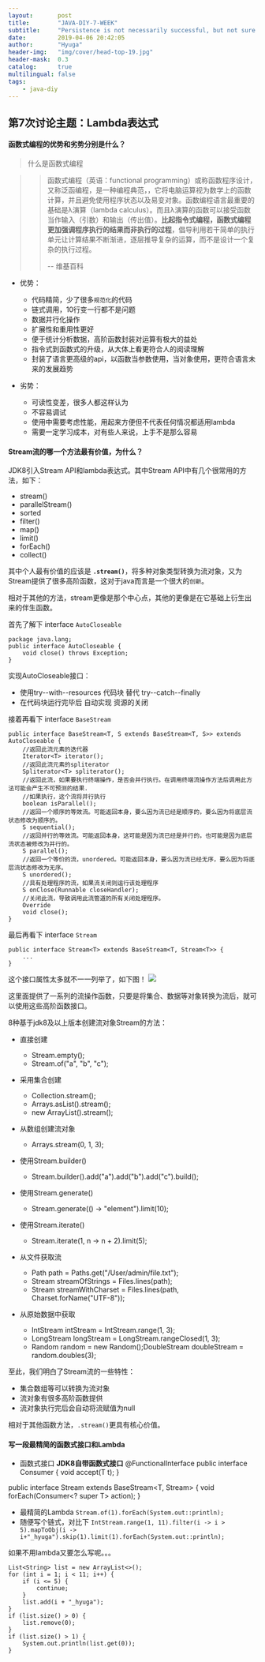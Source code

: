 ```yaml
---
layout:       post
title:        "JAVA-DIY-7-WEEK"
subtitle:     "Persistence is not necessarily successful, but not sure will not succeed."
date:         2019-04-06 20:42:05
author:       "Hyuga"
header-img:   "img/cover/head-top-19.jpg"
header-mask:  0.3
catalog:      true
multilingual: false
tags:
    - java-diy
---
```


## 第7次讨论主题：Lambda表达式

#### 函数式编程的优势和劣势分别是什么？

> 什么是函数式编程

>> 函数式编程（英语：functional programming）或称函数程序设计，又称泛函编程，是一种编程典范，，它将电脑运算视为数学上的函数计算，并且避免使用程序状态以及易变对象。函数编程语言最重要的基础是λ演算（lambda calculus）。而且λ演算的函数可以接受函数当作输入（引数）和输出（传出值）。**比起指令式编程，函数式编程更加强调程序执行的结果而非执行的过程**，倡导利用若干简单的执行单元让计算结果不断渐进，逐层推导复杂的运算，而不是设计一个复杂的执行过程。
>>
>> -- 维基百科

-  优势：
   - 代码精简，少了很多`规范化`的代码
   - 链式调用，10行变一行都不是问题
   - 数据并行化操作
   - 扩展性和重用性更好
   - 便于统计分析数据，高阶函数封装对运算有极大的益处
   - 指令式到函数式的升级，从大体上看更符合人的阅读理解
   - 封装了语言更高级的api，以函数当参数使用，当对象使用，更符合语言未来的发展趋势

- 劣势：
   - 可读性变差，很多人都这样认为
   - 不容易调试
   - 使用中需要考虑性能，用起来方便但不代表任何情况都适用lambda
   - 需要一定学习成本，对有些人来说，上手不是那么容易

#### Stream流的哪一个方法最有价值，为什么？
JDK8引入Stream API和lambda表达式。其中Stream API中有几个很常用的方法，如下：
- stream()
- parallelStream()
- sorted
- filter()
- map()
- limit()
- forEach()
- collect()

其中个人最有价值的应该是 **`.stream()`**，将多种对象类型转换为流对象，又为Stream提供了很多高阶函数，这对于java而言是一个很大的`创新`。

相对于其他的方法，stream更像是那个中心点，其他的更像是在它基础上衍生出来的伴生函数。

首先了解下 interface `AutoCloseable`

```
package java.lang;
public interface AutoCloseable {
    void close() throws Exception;
}
```

实现AutoCloseable接口：
- 使用try--with--resources 代码块 替代 try--catch--finally
- 在代码块运行完毕后 自动实现 资源的关闭

接着再看下 interface `BaseStream`
```
public interface BaseStream<T, S extends BaseStream<T, S>> extends AutoCloseable {
    //返回此流元素的迭代器
    Iterator<T> iterator();
    //返回此流元素的spliterator
    Spliterator<T> spliterator();
    //返回此流，如果要执行终端操作，是否会并行执行。在调用终端流操作方法后调用此方法可能会产生不可预测的结果.
    //如果执行，这个流将并行执行
    boolean isParallel();
    //返回一个顺序的等效流。可能返回本身，要么因为流已经是顺序的，要么因为将底层流状态修改为顺序的。
    S sequential();
    //返回并行的等效流。可能返回本身，这可能是因为流已经是并行的，也可能是因为底层流状态被修改为并行的。
    S parallel();
    //返回一个等价的流，unordered。可能返回本身，要么因为流已经无序，要么因为将底层流状态修改为无序。
    S unordered();
    //具有处理程序的流，如果流关闭则运行该处理程序
    S onClose(Runnable closeHandler);
    //关闭此流，导致调用此流管道的所有关闭处理程序。
    Override
    void close();
}
```

最后再看下 interface `Stream`

```
public interface Stream<T> extends BaseStream<T, Stream<T>> {
    ...
}
```
这个接口属性太多就不一一列举了，如下图！
![](/img/2019/2019-03/lambda-1.png)

这里面提供了一系列的流操作函数，只要是将集合、数据等对象转换为流后，就可以使用这些高阶函数接口。

8种基于jdk8及以上版本创建流对象Stream的方法：
- 直接创建
    - Stream.empty();
    - Stream.of("a", "b", "c");

- 采用集合创建
    - Collection.stream();
    - Arrays.asList().stream();
    - new ArrayList().stream();

- 从数组创建流对象
    - Arrays.stream(0, 1, 3);

- 使用Stream.builder()
    - Stream.<String>builder().add("a").add("b").add("c").build();

- 使用Stream.generate()
    - Stream.generate(() -> "element").limit(10);

- 使用Stream.iterate()
    - Stream.iterate(1, n -> n + 2).limit(5);

- 从文件获取流
    - Path path = Paths.get("/User/admin/file.txt");
    - Stream<String> streamOfStrings = Files.lines(path);
    - Stream<String> streamWithCharset = Files.lines(path, Charset.forName("UTF-8"));

- 从原始数据中获取
    - IntStream intStream = IntStream.range(1, 3);
    - LongStream longStream = LongStream.rangeClosed(1, 3);
    - Random random = new Random();DoubleStream doubleStream = random.doubles(3);

至此，我们明白了Stream流的一些特性：
- 集合数组等可以转换为流对象
- 流对象有很多高阶函数提供
- 流对象执行完后会自动将流赋值为null

相对于其他函数方法，`.stream()`更具有核心价值。

#### 写一段最精简的函数式接口和Lambda
- 函数式接口
**JDK8自带函数式接口**
@FunctionalInterface
public interface Consumer<T> {
   void accept(T t);
}

public interface Stream<T> extends BaseStream<T, Stream<T>> {
   void forEach(Consumer<? super T> action);
}

- 最精简的Lambda
`Stream.of(1).forEach(System.out::println);`
- 随便写个链式，对比下
`IntStream.range(1, 11).filter(i -> i > 5).mapToObj(i -> i+"_hyuga").skip(1).limit(1).forEach(System.out::println);`

如果不用lambda又要怎么写呢。。。
```
List<String> list = new ArrayList<>();
for (int i = 1; i < 11; i++) {
    if (i <= 5) {
        continue;
    }
    list.add(i + "_hyuga");
}
if (list.size() > 0) {
    list.remove(0);
}
if (list.size() > 1) {
    System.out.println(list.get(0));
}
```
